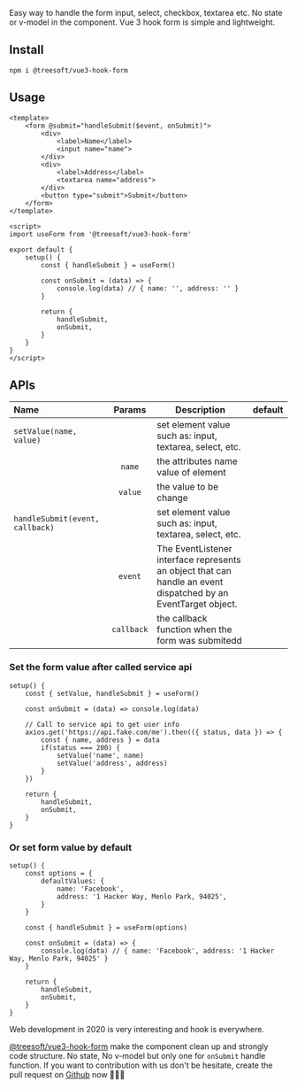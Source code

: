 Easy way to handle the form input, select, checkbox, textarea etc. No state or v-model in the component. Vue 3 hook form is simple and lightweight.

## Install

```
npm i @treesoft/vue3-hook-form
```

## Usage

```
<template>
    <form @submit="handleSubmit($event, onSubmit)">
        <div>
            <label>Name</label>
            <input name="name">
        </div>
        <div>
            <label>Address</label>
            <textarea name="address">
        </div>
        <button type="submit">Submit</button>
    </form>
</template>

<script>
import useForm from '@treesoft/vue3-hook-form'

export default {
    setup() {
        const { handleSubmit } = useForm()

        const onSubmit = (data) => {
            console.log(data) // { name: '', address: '' }
        }

        return {
            handleSubmit,
            onSubmit,
        }
    }
}
</script>
```

## APIs

| Name                                    | Params                | Description    | default    |
| :---------------------------------------|:-------------------:|----------------|:-----------|
| `setValue(name, value)`                 |                     | set element value such as: input, textarea, select, etc.
|                                         | `name`              | the attributes name value of element
|                                         | `value`             | the value to be change
| `handleSubmit(event, callback)`         |                     | set element value such as: input, textarea, select, etc.
|                                         | `event`             | The EventListener interface represents an object that can handle an event dispatched by an EventTarget object.
|                                         | `callback`          | the callback function when the form was submitedd

### Set the form value after called service api

```
setup() {
    const { setValue, handleSubmit } = useForm()

    const onSubmit = (data) => console.log(data)

    // Call to service api to get user info
    axios.get('https://api.fake.com/me').then(({ status, data }) => {
        const { name, address } = data
        if(status === 200) {
            setValue('name', name)
            setValue('address', address)
        }
    })

    return {
        handleSubmit,
        onSubmit,
    }
}
```

### Or set form value by default

```
setup() {
    const options = {
        defaultValues: {
            name: 'Facebook',
            address: '1 Hacker Way, Menlo Park, 94025',
        }
    }

    const { handleSubmit } = useForm(options)

    const onSubmit = (data) => {
        console.log(data) // { name: 'Facebook', address: '1 Hacker Way, Menlo Park, 94025' }
    }

    return {
        handleSubmit,
        onSubmit,
    }
}
```

Web development in 2020 is very interesting and hook is everywhere. 

[@treesoft/vue3-hook-form](https://www.npmjs.com/package/@treesoft/vue3-hook-form) make the component clean up and strongly code structure. No state, No v-model but only one for `onSubmit` handle function. If you want to contribution with us don't be hesitate, create the pull request on [Github](https://github.com/apichaikub/vue3-hook-form) now 🚀🚀🚀